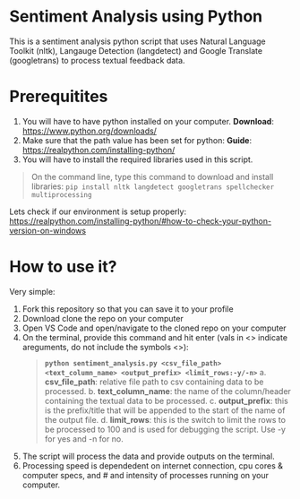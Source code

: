 # Sentiment Analysis using Python
This is a sentiment analysis python script that uses Natural Language Toolkit (nltk), Langauge Detection (langdetect) and Google Translate (googletrans) to process textual feedback data. 

# Prerequitites
1. You will have to have python installed on your computer. **Download**: https://www.python.org/downloads/
2. Make sure that the path value has been set for python: **Guide**: https://realpython.com/installing-python/
3. You will have to install the required libraries used in this script. 
> On the command line, type this command to download and install libraries:
`pip install nltk langdetect googletrans spellchecker multiprocessing`

Lets check if our environment is setup properly: https://realpython.com/installing-python/#how-to-check-your-python-version-on-windows

# How to use it?
Very simple:
1. Fork this repository so that you can save it to your profile
2. Download clone the repo on your computer
3. Open VS Code and open/navigate to the cloned repo on your computer
4. On the terminal, provide this command and hit enter (vals in <> indicate areguments, do not include the symbols <>):
   >**`python sentiment_analysis.py <csv_file_path> <text_column_name> <output_prefix> <limit_rows:-y/-n>`**
   a. **csv_file_path**: relative file path to csv containing data to be processed.
   b. **text_column_name**: the name of the column/header containing the textual data to be processed.
   c. **output_prefix**: this is the prefix/title that will be appended to the start of the name of the output file.
   d. **limit_rows**: this is the switch to limit the rows to be processed to 100 and is used for debugging the script. Use -y for yes and -n for no.
6. The script will process the data and provide outputs on the terminal.
7. Processing speed is dependedent on internet connection, cpu cores & computer specs, and # and intensity of processes running on your computer.
